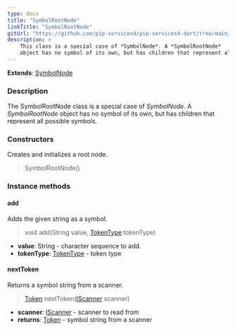 ```yaml
---
type: docs
title: "SymbolRootNode"
linkTitle: "SymbolRootNode"
gitUrl: "https://github.com/pip-services4/pip-services4-dart/tree/main/pip-services4-expressions-dart"
description: > 
    This class is a special case of *SymbolNode*. A *SymbolRootNode*
    object has no symbol of its own, but has children that represent all possible symbols.
---
```


**Extends**: [SymbolNode](../symbol_node)

### Description
The SymbolRootNode class is a special case of *SymbolNode*. A *SymbolRootNode* object has no symbol of its own, but has children that represent all possible symbols.

### Constructors
Creates and initializes a root node.

> SymbolRootNode()


### Instance methods


#### add
Adds the given string as a symbol.

> void add(String value, [TokenType](../../token_type) tokenType)

- **value**: String - character sequence to add.
- **tokenType**: [TokenType](../../token_type) - token type

#### nextToken
Returns a symbol string from a scanner.

> [Token](../../token) nextToken([IScanner](../../../io/iscanner) scanner)

- **scanner**: [IScanner](../../../io/iscanner) - scanner to read from
- **returns**: [Token](../../token) - symbol string from a scanner
